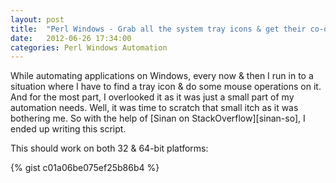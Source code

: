 ```yaml
---
layout: post
title:  "Perl Windows - Grab all the system tray icons & get their co-ordinates"
date:   2012-06-26 17:34:00
categories: Perl Windows Automation
---
```


While automating applications on Windows, every now & then I run in to a situation where I have to find a tray icon & do some mouse operations on it. And for the most part, I overlooked it as it was just a small part of my automation needs. Well, it was time to scratch that small itch as it was bothering me. So with the help of [Sinan on StackOverflow][sinan-so], I ended up writing this script.

This should work on both 32 & 64-bit platforms:

{% gist c01a06be075ef25b86b4 %}
